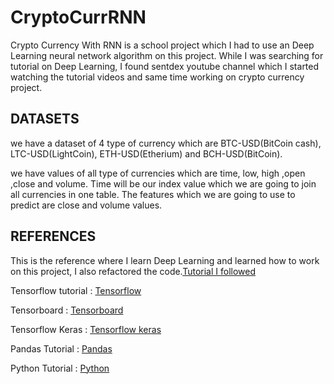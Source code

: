 # CryptoCurrRNN
Crypto Currency With RNN is a school project which I had to use an Deep Learning neural network algorithm on this project. While I was searching for tutorial on Deep Learning, I found sentdex youtube channel which I started watching the tutorial videos and same time working on crypto currency project.
## DATASETS
we have a dataset of 4 type of currency which are BTC-USD(BitCoin cash), LTC-USD(LightCoin), ETH-USD(Etherium) and BCH-USD(BitCoin).

we have values of all type of currencies which are time, low, high ,open ,close and volume.
Time will be our index value which we are going to join all currencies in one table.
The features which we are going to use to predict are close and volume values.

## REFERENCES

This is the reference where I learn Deep Learning and learned how to work on this project, I also refactored the code.[Tutorial I followed](https://www.youtube.com/channel/UCfzlCWGWYyIQ0aLC5w48gBQ)

Tensorflow tutorial : [Tensorflow](https://www.tensorflow.org/tutorials/)

Tensorboard : [Tensorboard](https://www.tensorflow.org/guide/summaries_and_tensorboard)

Tensorflow Keras : [Tensorflow keras](https://www.tensorflow.org/guide/keras)

Pandas Tutorial : [Pandas](https://pandas.pydata.org/pandas-docs/stable/tutorials.html)

Python Tutorial : [Python](https://www.w3schools.com/python/)

